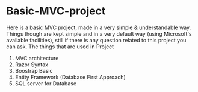 # Basic-MVC-project
Here is a basic MVC project, made in a very simple &amp; understandable way.
Things though are kept simple and in a very default way (using Microsoft's available facilities), still if there is any question related to this project you can ask.
The things that are used in Project
1. MVC architecture
2. Razor Syntax
3. Boostrap Basic
4. Entity Framework (Database First Approach)
5. SQL server for Database
